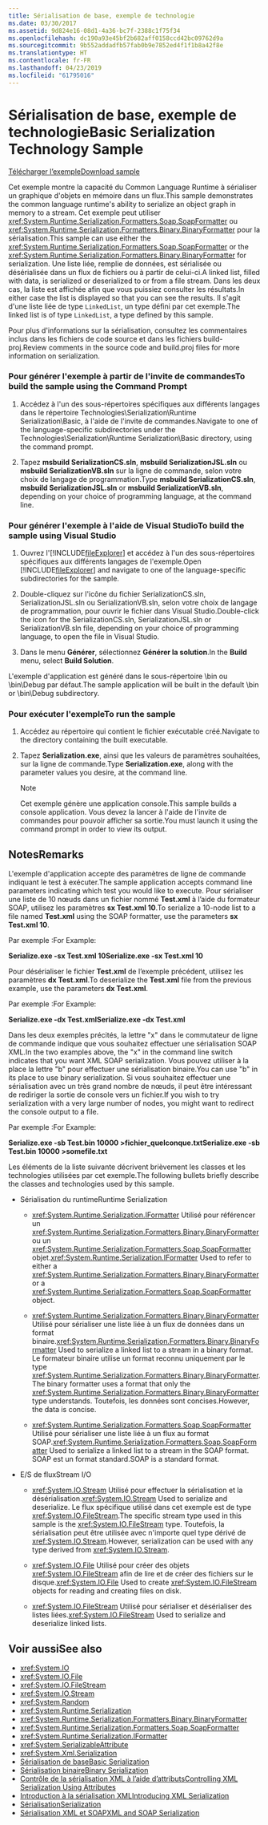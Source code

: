 ```yaml
---
title: Sérialisation de base, exemple de technologie
ms.date: 03/30/2017
ms.assetid: 9d824e16-08d1-4a36-bc7f-2388c1f75f34
ms.openlocfilehash: dc190a93e45bf2b682aff0158ccd42bc09762d9a
ms.sourcegitcommit: 9b552addadfb57fab0b9e7852ed4f1f1b8a42f8e
ms.translationtype: HT
ms.contentlocale: fr-FR
ms.lasthandoff: 04/23/2019
ms.locfileid: "61795016"
---
```

# <a name="basic-serialization-technology-sample"></a><span data-ttu-id="2ea86-102">Sérialisation de base, exemple de technologie</span><span class="sxs-lookup"><span data-stu-id="2ea86-102">Basic Serialization Technology Sample</span></span>
[<span data-ttu-id="2ea86-103">Télécharger l’exemple</span><span class="sxs-lookup"><span data-stu-id="2ea86-103">Download sample</span></span>](https://download.microsoft.com/download/4/7/B/47B2164C-E780-4B10-8DE4-2CB5B886E0A6/Technologies/Serialization/Runtime%20Serialization/Basic.zip.exe)  
  
 <span data-ttu-id="2ea86-104">Cet exemple montre la capacité du Common Language Runtime à sérialiser un graphique d'objets en mémoire dans un flux.</span><span class="sxs-lookup"><span data-stu-id="2ea86-104">This sample demonstrates the common language runtime's ability to serialize an object graph in memory to a stream.</span></span> <span data-ttu-id="2ea86-105">Cet exemple peut utiliser <xref:System.Runtime.Serialization.Formatters.Soap.SoapFormatter> ou <xref:System.Runtime.Serialization.Formatters.Binary.BinaryFormatter> pour la sérialisation.</span><span class="sxs-lookup"><span data-stu-id="2ea86-105">This sample can use either the <xref:System.Runtime.Serialization.Formatters.Soap.SoapFormatter> or the <xref:System.Runtime.Serialization.Formatters.Binary.BinaryFormatter> for serialization.</span></span> <span data-ttu-id="2ea86-106">Une liste liée, remplie de données, est sérialisée ou désérialisée dans un flux de fichiers ou à partir de celui-ci.</span><span class="sxs-lookup"><span data-stu-id="2ea86-106">A linked list, filled with data, is serialized or deserialized to or from a file stream.</span></span> <span data-ttu-id="2ea86-107">Dans les deux cas, la liste est affichée afin que vous puissiez consulter les résultats.</span><span class="sxs-lookup"><span data-stu-id="2ea86-107">In either case the list is displayed so that you can see the results.</span></span> <span data-ttu-id="2ea86-108">Il s'agit d'une liste liée de type `LinkedList`, un type défini par cet exemple.</span><span class="sxs-lookup"><span data-stu-id="2ea86-108">The linked list is of type `LinkedList`, a type defined by this sample.</span></span>  
  
 <span data-ttu-id="2ea86-109">Pour plus d'informations sur la sérialisation, consultez les commentaires inclus dans les fichiers de code source et dans les fichiers build-proj.</span><span class="sxs-lookup"><span data-stu-id="2ea86-109">Review comments in the source code and build.proj files for more information on serialization.</span></span>  
  
### <a name="to-build-the-sample-using-the-command-prompt"></a><span data-ttu-id="2ea86-110">Pour générer l'exemple à partir de l'invite de commandes</span><span class="sxs-lookup"><span data-stu-id="2ea86-110">To build the sample using the Command Prompt</span></span>  
  
1. <span data-ttu-id="2ea86-111">Accédez à l'un des sous-répertoires spécifiques aux différents langages dans le répertoire Technologies\Serialization\Runtime Serialization\Basic, à l'aide de l'invite de commandes.</span><span class="sxs-lookup"><span data-stu-id="2ea86-111">Navigate to one of the language-specific subdirectories under the Technologies\Serialization\Runtime Serialization\Basic directory, using the command prompt.</span></span>  
  
2. <span data-ttu-id="2ea86-112">Tapez **msbuild SerializationCS.sln**, **msbuild SerializationJSL.sln** ou **msbuild SerializationVB.sln** sur la ligne de commande, selon votre choix de langage de programmation.</span><span class="sxs-lookup"><span data-stu-id="2ea86-112">Type **msbuild SerializationCS.sln**, **msbuild SerializationJSL.sln** or **msbuild SerializationVB.sln**, depending on your choice of programming language, at the command line.</span></span>  
  
### <a name="to-build-the-sample-using-visual-studio"></a><span data-ttu-id="2ea86-113">Pour générer l'exemple à l'aide de Visual Studio</span><span class="sxs-lookup"><span data-stu-id="2ea86-113">To build the sample using Visual Studio</span></span>  
  
1. <span data-ttu-id="2ea86-114">Ouvrez l'[!INCLUDE[fileExplorer](../../../includes/fileexplorer-md.md)] et accédez à l'un des sous-répertoires spécifiques aux différents langages de l'exemple.</span><span class="sxs-lookup"><span data-stu-id="2ea86-114">Open [!INCLUDE[fileExplorer](../../../includes/fileexplorer-md.md)] and navigate to one of the language-specific subdirectories for the sample.</span></span>  
  
2. <span data-ttu-id="2ea86-115">Double-cliquez sur l'icône du fichier SerializationCS.sln, SerializationJSL.sln ou SerializationVB.sln, selon votre choix de langage de programmation, pour ouvrir le fichier dans Visual Studio.</span><span class="sxs-lookup"><span data-stu-id="2ea86-115">Double-click the icon for the SerializationCS.sln, SerializationJSL.sln or SerializationVB.sln file, depending on your choice of programming language, to open the file in Visual Studio.</span></span>  
  
3. <span data-ttu-id="2ea86-116">Dans le menu **Générer**, sélectionnez **Générer la solution**.</span><span class="sxs-lookup"><span data-stu-id="2ea86-116">In the **Build** menu, select **Build Solution**.</span></span>  
  
 <span data-ttu-id="2ea86-117">L'exemple d'application est généré dans le sous-répertoire \bin ou \bin\Debug par défaut.</span><span class="sxs-lookup"><span data-stu-id="2ea86-117">The sample application will be built in the default \bin or \bin\Debug subdirectory.</span></span>  
  
### <a name="to-run-the-sample"></a><span data-ttu-id="2ea86-118">Pour exécuter l'exemple</span><span class="sxs-lookup"><span data-stu-id="2ea86-118">To run the sample</span></span>  
  
1. <span data-ttu-id="2ea86-119">Accédez au répertoire qui contient le fichier exécutable créé.</span><span class="sxs-lookup"><span data-stu-id="2ea86-119">Navigate to the directory containing the built executable.</span></span>  
  
2. <span data-ttu-id="2ea86-120">Tapez **Serialization.exe**, ainsi que les valeurs de paramètres souhaitées, sur la ligne de commande.</span><span class="sxs-lookup"><span data-stu-id="2ea86-120">Type **Serialization.exe**, along with the parameter values you desire, at the command line.</span></span>  
  
    > [!NOTE]
    >  <span data-ttu-id="2ea86-121">Cet exemple génère une application console.</span><span class="sxs-lookup"><span data-stu-id="2ea86-121">This sample builds a console application.</span></span> <span data-ttu-id="2ea86-122">Vous devez la lancer à l'aide de l'invite de commandes pour pouvoir afficher sa sortie.</span><span class="sxs-lookup"><span data-stu-id="2ea86-122">You must launch it using the command prompt in order to view its output.</span></span>  
  
## <a name="remarks"></a><span data-ttu-id="2ea86-123">Notes</span><span class="sxs-lookup"><span data-stu-id="2ea86-123">Remarks</span></span>  
 <span data-ttu-id="2ea86-124">L'exemple d'application accepte des paramètres de ligne de commande indiquant le test à exécuter.</span><span class="sxs-lookup"><span data-stu-id="2ea86-124">The sample application accepts command line parameters indicating which test you would like to execute.</span></span> <span data-ttu-id="2ea86-125">Pour sérialiser une liste de 10 nœuds dans un fichier nommé **Test.xml** à l’aide du formateur SOAP, utilisez les paramètres **sx Test.xml 10**.</span><span class="sxs-lookup"><span data-stu-id="2ea86-125">To serialize a 10-node list to a file named **Test.xml** using the SOAP formatter, use the parameters **sx Test.xml 10**.</span></span>  
  
 <span data-ttu-id="2ea86-126">Par exemple :</span><span class="sxs-lookup"><span data-stu-id="2ea86-126">For Example:</span></span>  
  
 <span data-ttu-id="2ea86-127">**Serialize.exe -sx Test.xml 10**</span><span class="sxs-lookup"><span data-stu-id="2ea86-127">**Serialize.exe -sx Test.xml 10**</span></span>  
  
 <span data-ttu-id="2ea86-128">Pour désérialiser le fichier **Test.xml** de l’exemple précédent, utilisez les paramètres **dx Test.xml**.</span><span class="sxs-lookup"><span data-stu-id="2ea86-128">To deserialize the **Test.xml** file from the previous example, use the parameters **dx Test.xml**.</span></span>  
  
 <span data-ttu-id="2ea86-129">Par exemple :</span><span class="sxs-lookup"><span data-stu-id="2ea86-129">For Example:</span></span>  
  
 <span data-ttu-id="2ea86-130">**Serialize.exe -dx Test.xml**</span><span class="sxs-lookup"><span data-stu-id="2ea86-130">**Serialize.exe -dx Test.xml**</span></span>  
  
 <span data-ttu-id="2ea86-131">Dans les deux exemples précités, la lettre "x" dans le commutateur de ligne de commande indique que vous souhaitez effectuer une sérialisation SOAP XML.</span><span class="sxs-lookup"><span data-stu-id="2ea86-131">In the two examples above, the "x" in the command line switch indicates that you want XML SOAP serialization.</span></span> <span data-ttu-id="2ea86-132">Vous pouvez utiliser à la place la lettre "b" pour effectuer une sérialisation binaire.</span><span class="sxs-lookup"><span data-stu-id="2ea86-132">You can use "b" in its place to use binary serialization.</span></span> <span data-ttu-id="2ea86-133">Si vous souhaitez effectuer une sérialisation avec un très grand nombre de nœuds, il peut être intéressant de rediriger la sortie de console vers un fichier.</span><span class="sxs-lookup"><span data-stu-id="2ea86-133">If you wish to try serialization with a very large number of nodes, you might want to redirect the console output to a file.</span></span>  
  
 <span data-ttu-id="2ea86-134">Par exemple :</span><span class="sxs-lookup"><span data-stu-id="2ea86-134">For Example:</span></span>  
  
 <span data-ttu-id="2ea86-135">**Serialize.exe -sb Test.bin 10000 >fichier_quelconque.txt**</span><span class="sxs-lookup"><span data-stu-id="2ea86-135">**Serialize.exe -sb Test.bin 10000 >somefile.txt**</span></span>  
  
 <span data-ttu-id="2ea86-136">Les éléments de la liste suivante décrivent brièvement les classes et les technologies utilisées par cet exemple.</span><span class="sxs-lookup"><span data-stu-id="2ea86-136">The following bullets briefly describe the classes and technologies used by this sample.</span></span>  
  
- <span data-ttu-id="2ea86-137">Sérialisation du runtime</span><span class="sxs-lookup"><span data-stu-id="2ea86-137">Runtime Serialization</span></span>  
  
    - <span data-ttu-id="2ea86-138"><xref:System.Runtime.Serialization.IFormatter> Utilisé pour référencer un <xref:System.Runtime.Serialization.Formatters.Binary.BinaryFormatter> ou un <xref:System.Runtime.Serialization.Formatters.Soap.SoapFormatter> objet.</span><span class="sxs-lookup"><span data-stu-id="2ea86-138"><xref:System.Runtime.Serialization.IFormatter> Used to refer to either a <xref:System.Runtime.Serialization.Formatters.Binary.BinaryFormatter> or a <xref:System.Runtime.Serialization.Formatters.Soap.SoapFormatter> object.</span></span>  
  
    - <span data-ttu-id="2ea86-139"><xref:System.Runtime.Serialization.Formatters.Binary.BinaryFormatter> Utilisé pour sérialiser une liste liée à un flux de données dans un format binaire.</span><span class="sxs-lookup"><span data-stu-id="2ea86-139"><xref:System.Runtime.Serialization.Formatters.Binary.BinaryFormatter> Used to serialize a linked list to a stream in a binary format.</span></span> <span data-ttu-id="2ea86-140">Le formateur binaire utilise un format reconnu uniquement par le type <xref:System.Runtime.Serialization.Formatters.Binary.BinaryFormatter>.</span><span class="sxs-lookup"><span data-stu-id="2ea86-140">The binary formatter uses a format that only the <xref:System.Runtime.Serialization.Formatters.Binary.BinaryFormatter> type understands.</span></span> <span data-ttu-id="2ea86-141">Toutefois, les données sont concises.</span><span class="sxs-lookup"><span data-stu-id="2ea86-141">However, the data is concise.</span></span>  
  
    - <span data-ttu-id="2ea86-142"><xref:System.Runtime.Serialization.Formatters.Soap.SoapFormatter> Utilisé pour sérialiser une liste liée à un flux au format SOAP.</span><span class="sxs-lookup"><span data-stu-id="2ea86-142"><xref:System.Runtime.Serialization.Formatters.Soap.SoapFormatter> Used to serialize a linked list to a stream in the SOAP format.</span></span> <span data-ttu-id="2ea86-143">SOAP est un format standard.</span><span class="sxs-lookup"><span data-stu-id="2ea86-143">SOAP is a standard format.</span></span>  
  
- <span data-ttu-id="2ea86-144">E/S de flux</span><span class="sxs-lookup"><span data-stu-id="2ea86-144">Stream I/O</span></span>  
  
    - <span data-ttu-id="2ea86-145"><xref:System.IO.Stream> Utilisé pour effectuer la sérialisation et la désérialisation.</span><span class="sxs-lookup"><span data-stu-id="2ea86-145"><xref:System.IO.Stream> Used to serialize and deserialize.</span></span> <span data-ttu-id="2ea86-146">Le flux spécifique utilisé dans cet exemple est de type <xref:System.IO.FileStream>.</span><span class="sxs-lookup"><span data-stu-id="2ea86-146">The specific stream type used in this sample is the <xref:System.IO.FileStream> type.</span></span> <span data-ttu-id="2ea86-147">Toutefois, la sérialisation peut être utilisée avec n'importe quel type dérivé de <xref:System.IO.Stream>.</span><span class="sxs-lookup"><span data-stu-id="2ea86-147">However, serialization can be used with any type derived from <xref:System.IO.Stream>.</span></span>  
  
    - <span data-ttu-id="2ea86-148"><xref:System.IO.File> Utilisé pour créer des objets <xref:System.IO.FileStream> afin de lire et de créer des fichiers sur le disque.</span><span class="sxs-lookup"><span data-stu-id="2ea86-148"><xref:System.IO.File> Used to create <xref:System.IO.FileStream> objects for reading and creating files on disk.</span></span>  
  
    - <span data-ttu-id="2ea86-149"><xref:System.IO.FileStream> Utilisé pour sérialiser et désérialiser des listes liées.</span><span class="sxs-lookup"><span data-stu-id="2ea86-149"><xref:System.IO.FileStream> Used to serialize and deserialize linked lists.</span></span>  
  
## <a name="see-also"></a><span data-ttu-id="2ea86-150">Voir aussi</span><span class="sxs-lookup"><span data-stu-id="2ea86-150">See also</span></span>

- <xref:System.IO>
- <xref:System.IO.File>
- <xref:System.IO.FileStream>
- <xref:System.IO.Stream>
- <xref:System.Random>
- <xref:System.Runtime.Serialization>
- <xref:System.Runtime.Serialization.Formatters.Binary.BinaryFormatter>
- <xref:System.Runtime.Serialization.Formatters.Soap.SoapFormatter>
- <xref:System.Runtime.Serialization.IFormatter>
- <xref:System.SerializableAttribute>
- <xref:System.Xml.Serialization>
- [<span data-ttu-id="2ea86-151">Sérialisation de base</span><span class="sxs-lookup"><span data-stu-id="2ea86-151">Basic Serialization</span></span>](../../../docs/standard/serialization/basic-serialization.md)
- [<span data-ttu-id="2ea86-152">Sérialisation binaire</span><span class="sxs-lookup"><span data-stu-id="2ea86-152">Binary Serialization</span></span>](../../../docs/standard/serialization/binary-serialization.md)
- [<span data-ttu-id="2ea86-153">Contrôle de la sérialisation XML à l’aide d’attributs</span><span class="sxs-lookup"><span data-stu-id="2ea86-153">Controlling XML Serialization Using Attributes</span></span>](../../../docs/standard/serialization/controlling-xml-serialization-using-attributes.md)
- [<span data-ttu-id="2ea86-154">Introduction à la sérialisation XML</span><span class="sxs-lookup"><span data-stu-id="2ea86-154">Introducing XML Serialization</span></span>](../../../docs/standard/serialization/introducing-xml-serialization.md)
- [<span data-ttu-id="2ea86-155">Sérialisation</span><span class="sxs-lookup"><span data-stu-id="2ea86-155">Serialization</span></span>](../../../docs/standard/serialization/index.md)
- [<span data-ttu-id="2ea86-156">Sérialisation XML et SOAP</span><span class="sxs-lookup"><span data-stu-id="2ea86-156">XML and SOAP Serialization</span></span>](../../../docs/standard/serialization/xml-and-soap-serialization.md)
